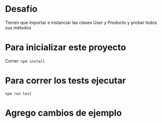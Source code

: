 # Desafío
Tienen que importar e instanciar las clases User y Producto y probar todos sus métodos

# Para inicializar este proyecto

Correr:
```npm install```

# Para correr los tests ejecutar

```npm run test```

# Agrego cambios de ejemplo